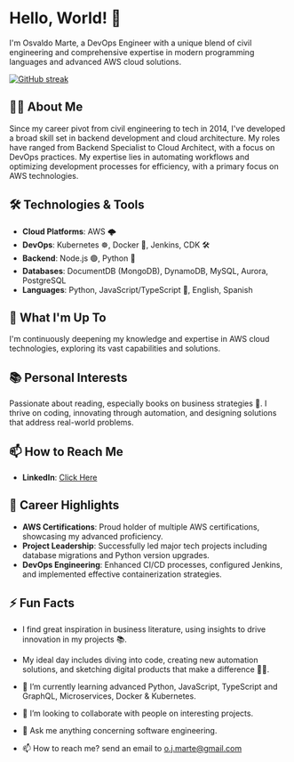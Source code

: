 # Hello, World! 👋

I'm Osvaldo Marte, a DevOps Engineer with a unique blend of civil engineering and comprehensive expertise in modern programming languages and advanced AWS cloud solutions.

[![GitHub streak](http://github-readme-streak-stats.herokuapp.com?user=o.j.marte&theme=dark&hide_border=true&date_format=n%2Fj%5B%2FY%5D&ring=6BDE84&fire=6BDE84&currStreakLabel=6BDE84)](https://git.io/streak-stats)

## 👨‍💻 About Me

Since my career pivot from civil engineering to tech in 2014, I've developed a broad skill set in backend development and cloud architecture. My roles have ranged from Backend Specialist to Cloud Architect, with a focus on DevOps practices. My expertise lies in automating workflows and optimizing development processes for efficiency, with a primary focus on AWS technologies.

## 🛠️ Technologies & Tools

- **Cloud Platforms**: AWS 🌩️
- **DevOps**: Kubernetes ☸️, Docker 🐳, Jenkins, CDK 🛠️
- **Backend**: Node.js 🟢, Python 🐍
- **Databases**: DocumentDB (MongoDB), DynamoDB, MySQL, Aurora, PostgreSQL
- **Languages**: Python, JavaScript/TypeScript 📜, English, Spanish

## 🌱 What I'm Up To

I'm continuously deepening my knowledge and expertise in AWS cloud technologies, exploring its vast capabilities and solutions.

## 📚 Personal Interests

Passionate about reading, especially books on business strategies 📖. I thrive on coding, innovating through automation, and designing solutions that address real-world problems.

## 📫 How to Reach Me

- **LinkedIn**: [Click Here](https://www.linkedin.com/in/osvaldo-marte-48027b24a/)

## 🚀 Career Highlights

- **AWS Certifications**: Proud holder of multiple AWS certifications, showcasing my advanced proficiency.
- **Project Leadership**: Successfully led major tech projects including database migrations and Python version upgrades.
- **DevOps Engineering**: Enhanced CI/CD processes, configured Jenkins, and implemented effective containerization strategies.

## ⚡ Fun Facts

- I find great inspiration in business literature, using insights to drive innovation in my projects 📚.
- My ideal day includes diving into code, creating new automation solutions, and sketching digital products that make a difference 🎨🤖.


- 🌱  I’m currently learning advanced Python, JavaScript, TypeScript and GraphQL, Microservices, Docker & Kubernetes.
- 🔭  I’m looking to collaborate with people on interesting projects.
- 💬  Ask me anything concerning software engineering.
- 📫  How to reach me? send an email to [o.j.marte@gmail.com](o.j.marte@gmail.com)

<!-- ![GitHub stats](https://github-readme-stats.vercel.app/api?username=rofazayn&show_icons=true&theme=dark&hide_border=true&include_all_commits=true&count_private=true) -->
<!--![Abderraouf's GitHub stats](https://github-readme-stats.vercel.app/api?username=rofazayn&show_icons=true&theme=dark) -->



